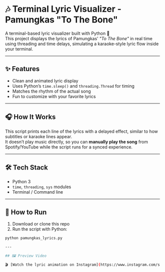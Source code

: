# 🎶 Terminal Lyric Visualizer - Pamungkas "To The Bone"

A terminal-based lyric visualizer built with Python 🐍  
This project displays the lyrics of Pamungkas’ *"To The Bone"* in real time using threading and time delays, simulating a karaoke-style lyric flow inside your terminal.

---

## ✨ Features

- Clean and animated lyric display
- Uses Python’s `time.sleep()` and `threading.Thread` for timing
- Matches the rhythm of the actual song
- Fun to customize with your favorite lyrics

---

## 🎧 How It Works

This script prints each line of the lyrics with a delayed effect, similar to how subtitles or karaoke lines appear.  
It doesn’t play music directly, so you can **manually play the song** from Spotify/YouTube while the script runs for a synced experience.

---

## 🛠️ Tech Stack

- Python 3
- `time`, `threading`, `sys` modules
- Terminal / Command line

---

## 🚀 How to Run

1. Download or clone this repo  
2. Run the script with Python:

```bash
python pamungkas_lyrics.py

---

## 🖼️ Preview Video

🎬 [Watch the lyric animation on Instagram](https://www.instagram.com/stories/highlights/18019625765415432/)

